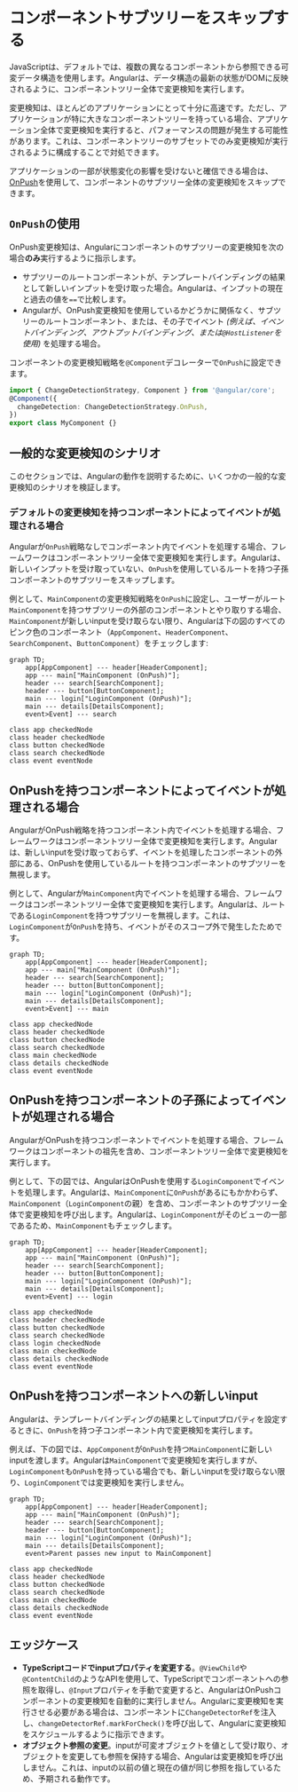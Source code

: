 # コンポーネントサブツリーをスキップする

JavaScriptは、デフォルトでは、複数の異なるコンポーネントから参照できる可変データ構造を使用します。Angularは、データ構造の最新の状態がDOMに反映されるように、コンポーネントツリー全体で変更検知を実行します。

変更検知は、ほとんどのアプリケーションにとって十分に高速です。ただし、アプリケーションが特に大きなコンポーネントツリーを持っている場合、アプリケーション全体で変更検知を実行すると、パフォーマンスの問題が発生する可能性があります。これは、コンポーネントツリーのサブセットでのみ変更検知が実行されるように構成することで対処できます。

アプリケーションの一部が状態変化の影響を受けないと確信できる場合は、[OnPush](/api/core/ChangeDetectionStrategy)を使用して、コンポーネントのサブツリー全体の変更検知をスキップできます。

## `OnPush`の使用

OnPush変更検知は、Angularにコンポーネントのサブツリーの変更検知を次の場合**のみ**実行するように指示します。

* サブツリーのルートコンポーネントが、テンプレートバインディングの結果として新しいインプットを受け取った場合。Angularは、インプットの現在と過去の値を`==`で比較します。
* Angularが、OnPush変更検知を使用しているかどうかに関係なく、サブツリーのルートコンポーネント、または、その子でイベント *(例えば、イベントバインディング、アウトプットバインディング、または`@HostListener`を使用)* を処理する場合。

コンポーネントの変更検知戦略を`@Component`デコレーターで`OnPush`に設定できます。

```ts
import { ChangeDetectionStrategy, Component } from '@angular/core';
@Component({
  changeDetection: ChangeDetectionStrategy.OnPush,
})
export class MyComponent {}
```

## 一般的な変更検知のシナリオ

このセクションでは、Angularの動作を説明するために、いくつかの一般的な変更検知のシナリオを検証します。

### デフォルトの変更検知を持つコンポーネントによってイベントが処理される場合

Angularが`OnPush`戦略なしでコンポーネント内でイベントを処理する場合、フレームワークはコンポーネントツリー全体で変更検知を実行します。Angularは、新しいインプットを受け取っていない、`OnPush`を使用しているルートを持つ子孫コンポーネントのサブツリーをスキップします。

例として、`MainComponent`の変更検知戦略を`OnPush`に設定し、ユーザーがルート`MainComponent`を持つサブツリーの外部のコンポーネントとやり取りする場合、`MainComponent`が新しいinputを受け取らない限り、Angularは下の図のすべてのピンク色のコンポーネント（`AppComponent`、`HeaderComponent`、`SearchComponent`、`ButtonComponent`）をチェックします:

```mermaid
graph TD;
    app[AppComponent] --- header[HeaderComponent];
    app --- main["MainComponent (OnPush)"];
    header --- search[SearchComponent];
    header --- button[ButtonComponent];
    main --- login["LoginComponent (OnPush)"];
    main --- details[DetailsComponent];
    event>Event] --- search

class app checkedNode
class header checkedNode
class button checkedNode
class search checkedNode
class event eventNode
```

## OnPushを持つコンポーネントによってイベントが処理される場合

AngularがOnPush戦略を持つコンポーネント内でイベントを処理する場合、フレームワークはコンポーネントツリー全体で変更検知を実行します。Angularは、新しいinputを受け取っておらず、イベントを処理したコンポーネントの外部にある、OnPushを使用しているルートを持つコンポーネントのサブツリーを無視します。

例として、Angularが`MainComponent`内でイベントを処理する場合、フレームワークはコンポーネントツリー全体で変更検知を実行します。Angularは、ルートである`LoginComponent`を持つサブツリーを無視します。これは、`LoginComponent`が`OnPush`を持ち、イベントがそのスコープ外で発生したためです。

```mermaid
graph TD;
    app[AppComponent] --- header[HeaderComponent];
    app --- main["MainComponent (OnPush)"];
    header --- search[SearchComponent];
    header --- button[ButtonComponent];
    main --- login["LoginComponent (OnPush)"];
    main --- details[DetailsComponent];
    event>Event] --- main

class app checkedNode
class header checkedNode
class button checkedNode
class search checkedNode
class main checkedNode
class details checkedNode
class event eventNode
```

## OnPushを持つコンポーネントの子孫によってイベントが処理される場合

AngularがOnPushを持つコンポーネントでイベントを処理する場合、フレームワークはコンポーネントの祖先を含め、コンポーネントツリー全体で変更検知を実行します。

例として、下の図では、AngularはOnPushを使用する`LoginComponent`でイベントを処理します。Angularは、`MainComponent`に`OnPush`があるにもかかわらず、`MainComponent`（`LoginComponent`の親）を含め、コンポーネントのサブツリー全体で変更検知を呼び出します。Angularは、`LoginComponent`がそのビューの一部であるため、`MainComponent`もチェックします。

```mermaid
graph TD;
    app[AppComponent] --- header[HeaderComponent];
    app --- main["MainComponent (OnPush)"];
    header --- search[SearchComponent];
    header --- button[ButtonComponent];
    main --- login["LoginComponent (OnPush)"];
    main --- details[DetailsComponent];
    event>Event] --- login

class app checkedNode
class header checkedNode
class button checkedNode
class search checkedNode
class login checkedNode
class main checkedNode
class details checkedNode
class event eventNode
```

## OnPushを持つコンポーネントへの新しいinput

Angularは、テンプレートバインディングの結果としてinputプロパティを設定するときに、`OnPush`を持つ子コンポーネント内で変更検知を実行します。

例えば、下の図では、`AppComponent`が`OnPush`を持つ`MainComponent`に新しいinputを渡します。Angularは`MainComponent`で変更検知を実行しますが、`LoginComponent`も`OnPush`を持っている場合でも、新しいinputを受け取らない限り、`LoginComponent`では変更検知を実行しません。

```mermaid
graph TD;
    app[AppComponent] --- header[HeaderComponent];
    app --- main["MainComponent (OnPush)"];
    header --- search[SearchComponent];
    header --- button[ButtonComponent];
    main --- login["LoginComponent (OnPush)"];
    main --- details[DetailsComponent];
    event>Parent passes new input to MainComponent]

class app checkedNode
class header checkedNode
class button checkedNode
class search checkedNode
class main checkedNode
class details checkedNode
class event eventNode
```

## エッジケース

* **TypeScriptコードでinputプロパティを変更する**。`@ViewChild`や`@ContentChild`のようなAPIを使用して、TypeScriptでコンポーネントへの参照を取得し、`@Input`プロパティを手動で変更すると、AngularはOnPushコンポーネントの変更検知を自動的に実行しません。Angularに変更検知を実行させる必要がある場合は、コンポーネントに`ChangeDetectorRef`を注入し、`changeDetectorRef.markForCheck()`を呼び出して、Angularに変更検知をスケジュールするように指示できます。
* **オブジェクト参照の変更**。inputが可変オブジェクトを値として受け取り、オブジェクトを変更しても参照を保持する場合、Angularは変更検知を呼び出しません。これは、inputの以前の値と現在の値が同じ参照を指しているため、予期される動作です。
